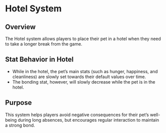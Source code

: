 # Hotel System

## Overview

The Hotel system allows players to place their pet in a hotel when they need to take a longer break from the game.

## Stat Behavior in Hotel

- While in the hotel, the pet’s main stats (such as hunger, happiness, and cleanliness) are slowly set towards their default values over time.
- The bonding stat, however, will slowly decrease while the pet is in the hotel.

## Purpose

This system helps players avoid negative consequences for their pet’s well-being during long absences, but encourages regular interaction to maintain a strong bond.
